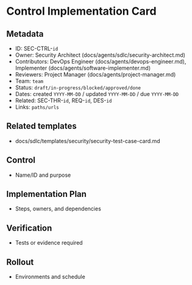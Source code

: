 # Control Implementation Card

## Metadata

- ID: SEC-CTRL-`id`
- Owner: Security Architect (docs/agents/sdlc/security-architect.md)
- Contributors: DevOps Engineer (docs/agents/devops-engineer.md), Implementer (docs/agents/software-implementer.md)
- Reviewers: Project Manager (docs/agents/project-manager.md)
- Team: `team`
- Status: `draft/in-progress/blocked/approved/done`
- Dates: created `YYYY-MM-DD` / updated `YYYY-MM-DD` / due `YYYY-MM-DD`
- Related: SEC-THR-`id`, REQ-`id`, DES-`id`
- Links: `paths/urls`

## Related templates

- docs/sdlc/templates/security/security-test-case-card.md

## Control

- Name/ID and purpose

## Implementation Plan

- Steps, owners, and dependencies

## Verification

- Tests or evidence required

## Rollout

- Environments and schedule
